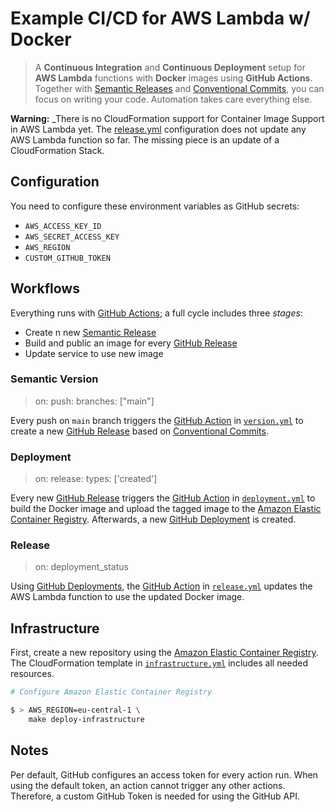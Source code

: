 # Example CI/CD for AWS Lambda w/ Docker

> A **Continuous Integration** and **Continuous Deployment** setup for **AWS Lambda** functions with **Docker** images using **GitHub Actions**. Together with [Semantic Releases](https://semver.org/) and [Conventional Commits](https://www.conventionalcommits.org/en/v1.0.0/), you can focus on writing your code. Automation takes care everything else.

**Warning:** _There is no CloudFormation support for Container Image Support in AWS Lambda yet. The [release.yml](https://github.com/sbstjn/aws-lambda-docker-node/blob/main/.github/workflows/release.yml#L16) configuration does not update any AWS Lambda function so far. The missing piece is an update of a CloudFormation Stack.

## Configuration

You need to configure these environment variables as GitHub secrets:

- `AWS_ACCESS_KEY_ID`
- `AWS_SECRET_ACCESS_KEY`
- `AWS_REGION`
- `CUSTOM_GITHUB_TOKEN`

## Workflows

Everything runs with [GitHub Actions](https://github.com/features/actions); a full cycle includes three _stages_:

- Create n new [Semantic Release](https://github.com/marketplace/actions/action-for-semantic-release)
- Build and public an image for every [GitHub Release](https://github.com/sbstjn/aws-lambda-docker-node/releases)
- Update service to use new image

### Semantic Version

> on: push: branches: ["main"]

Every push on `main` branch triggers the [GitHub Action](https://github.com/sbstjn/aws-lambda-docker-node/actions) in [`version.yml`](.github/workflows/version.yml) to create a new [GitHub Release](https://github.com/sbstjn/aws-lambda-docker-node/releases) based on [Conventional Commits](https://www.conventionalcommits.org/en/v1.0.0/).

### Deployment

> on: release: types: ['created']

Every new [GitHub Release](https://github.com/sbstjn/aws-lambda-docker-node/releases) triggers the [GitHub Action](https://github.com/sbstjn/aws-lambda-docker-node/actions) in [`deployment.yml`](.github/workflows/deployment.yml) to build the Docker image and upload the tagged image to the [Amazon Elastic Container Registry](https://aws.amazon.com/ecr/). Afterwards, a new [GitHub Deployment](https://github.com/sbstjn/aws-lambda-docker-node/deployments) is created.

### Release

> on: deployment_status

Using [GitHub Deployments](https://github.com/sbstjn/aws-lambda-docker-node/deployments), the [GitHub Action](https://github.com/sbstjn/aws-lambda-docker-node/actions) in [`release.yml`](.github/workflows/release.yml) updates the AWS Lambda function to use the updated Docker image.

## Infrastructure

First, create a new repository using the [Amazon Elastic Container Registry](https://aws.amazon.com/ecr/). The CloudFormation template in [`infrastructure.yml`](aws/infrastructure.yml) includes all needed resources.

```bash
# Configure Amazon Elastic Container Registry

$ > AWS_REGION=eu-central-1 \
    make deploy-infrastructure
```

## Notes

Per default, GitHub configures an access token for every action run. When using the default token, an action cannot trigger any other actions. Therefore, a custom GitHub Token is needed for using the GitHub API.
